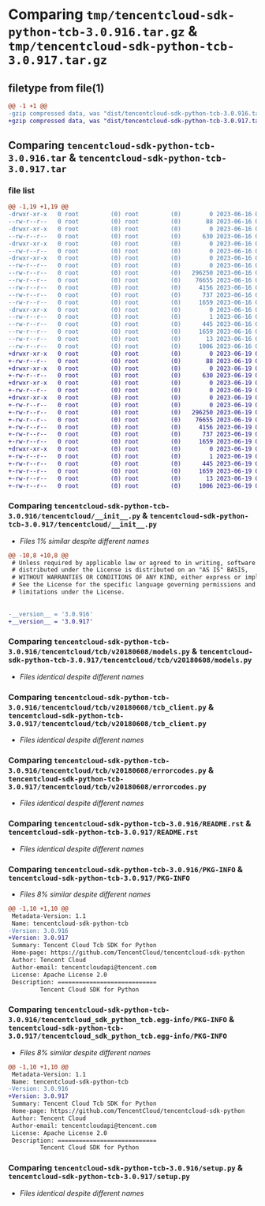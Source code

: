 # Comparing `tmp/tencentcloud-sdk-python-tcb-3.0.916.tar.gz` & `tmp/tencentcloud-sdk-python-tcb-3.0.917.tar.gz`

## filetype from file(1)

```diff
@@ -1 +1 @@
-gzip compressed data, was "dist/tencentcloud-sdk-python-tcb-3.0.916.tar", last modified: Fri Jun 16 00:41:48 2023, max compression
+gzip compressed data, was "dist/tencentcloud-sdk-python-tcb-3.0.917.tar", last modified: Mon Jun 19 00:33:37 2023, max compression
```

## Comparing `tencentcloud-sdk-python-tcb-3.0.916.tar` & `tencentcloud-sdk-python-tcb-3.0.917.tar`

### file list

```diff
@@ -1,19 +1,19 @@
-drwxr-xr-x   0 root         (0) root         (0)        0 2023-06-16 00:41:48.000000 tencentcloud-sdk-python-tcb-3.0.916/
--rw-r--r--   0 root         (0) root         (0)       88 2023-06-16 00:41:48.000000 tencentcloud-sdk-python-tcb-3.0.916/setup.cfg
-drwxr-xr-x   0 root         (0) root         (0)        0 2023-06-16 00:41:48.000000 tencentcloud-sdk-python-tcb-3.0.916/tencentcloud/
--rw-r--r--   0 root         (0) root         (0)      630 2023-06-16 00:41:48.000000 tencentcloud-sdk-python-tcb-3.0.916/tencentcloud/__init__.py
-drwxr-xr-x   0 root         (0) root         (0)        0 2023-06-16 00:41:48.000000 tencentcloud-sdk-python-tcb-3.0.916/tencentcloud/tcb/
--rw-r--r--   0 root         (0) root         (0)        0 2023-06-16 00:41:48.000000 tencentcloud-sdk-python-tcb-3.0.916/tencentcloud/tcb/__init__.py
-drwxr-xr-x   0 root         (0) root         (0)        0 2023-06-16 00:41:48.000000 tencentcloud-sdk-python-tcb-3.0.916/tencentcloud/tcb/v20180608/
--rw-r--r--   0 root         (0) root         (0)        0 2023-06-16 00:41:48.000000 tencentcloud-sdk-python-tcb-3.0.916/tencentcloud/tcb/v20180608/__init__.py
--rw-r--r--   0 root         (0) root         (0)   296250 2023-06-16 00:41:48.000000 tencentcloud-sdk-python-tcb-3.0.916/tencentcloud/tcb/v20180608/models.py
--rw-r--r--   0 root         (0) root         (0)    76655 2023-06-16 00:41:48.000000 tencentcloud-sdk-python-tcb-3.0.916/tencentcloud/tcb/v20180608/tcb_client.py
--rw-r--r--   0 root         (0) root         (0)     4156 2023-06-16 00:41:48.000000 tencentcloud-sdk-python-tcb-3.0.916/tencentcloud/tcb/v20180608/errorcodes.py
--rw-r--r--   0 root         (0) root         (0)      737 2023-06-16 00:41:48.000000 tencentcloud-sdk-python-tcb-3.0.916/README.rst
--rw-r--r--   0 root         (0) root         (0)     1659 2023-06-16 00:41:48.000000 tencentcloud-sdk-python-tcb-3.0.916/PKG-INFO
-drwxr-xr-x   0 root         (0) root         (0)        0 2023-06-16 00:41:48.000000 tencentcloud-sdk-python-tcb-3.0.916/tencentcloud_sdk_python_tcb.egg-info/
--rw-r--r--   0 root         (0) root         (0)        1 2023-06-16 00:41:48.000000 tencentcloud-sdk-python-tcb-3.0.916/tencentcloud_sdk_python_tcb.egg-info/dependency_links.txt
--rw-r--r--   0 root         (0) root         (0)      445 2023-06-16 00:41:48.000000 tencentcloud-sdk-python-tcb-3.0.916/tencentcloud_sdk_python_tcb.egg-info/SOURCES.txt
--rw-r--r--   0 root         (0) root         (0)     1659 2023-06-16 00:41:48.000000 tencentcloud-sdk-python-tcb-3.0.916/tencentcloud_sdk_python_tcb.egg-info/PKG-INFO
--rw-r--r--   0 root         (0) root         (0)       13 2023-06-16 00:41:48.000000 tencentcloud-sdk-python-tcb-3.0.916/tencentcloud_sdk_python_tcb.egg-info/top_level.txt
--rw-r--r--   0 root         (0) root         (0)     1006 2023-06-16 00:41:48.000000 tencentcloud-sdk-python-tcb-3.0.916/setup.py
+drwxr-xr-x   0 root         (0) root         (0)        0 2023-06-19 00:33:37.000000 tencentcloud-sdk-python-tcb-3.0.917/
+-rw-r--r--   0 root         (0) root         (0)       88 2023-06-19 00:33:37.000000 tencentcloud-sdk-python-tcb-3.0.917/setup.cfg
+drwxr-xr-x   0 root         (0) root         (0)        0 2023-06-19 00:33:37.000000 tencentcloud-sdk-python-tcb-3.0.917/tencentcloud/
+-rw-r--r--   0 root         (0) root         (0)      630 2023-06-19 00:33:37.000000 tencentcloud-sdk-python-tcb-3.0.917/tencentcloud/__init__.py
+drwxr-xr-x   0 root         (0) root         (0)        0 2023-06-19 00:33:37.000000 tencentcloud-sdk-python-tcb-3.0.917/tencentcloud/tcb/
+-rw-r--r--   0 root         (0) root         (0)        0 2023-06-19 00:33:37.000000 tencentcloud-sdk-python-tcb-3.0.917/tencentcloud/tcb/__init__.py
+drwxr-xr-x   0 root         (0) root         (0)        0 2023-06-19 00:33:37.000000 tencentcloud-sdk-python-tcb-3.0.917/tencentcloud/tcb/v20180608/
+-rw-r--r--   0 root         (0) root         (0)        0 2023-06-19 00:33:37.000000 tencentcloud-sdk-python-tcb-3.0.917/tencentcloud/tcb/v20180608/__init__.py
+-rw-r--r--   0 root         (0) root         (0)   296250 2023-06-19 00:33:37.000000 tencentcloud-sdk-python-tcb-3.0.917/tencentcloud/tcb/v20180608/models.py
+-rw-r--r--   0 root         (0) root         (0)    76655 2023-06-19 00:33:37.000000 tencentcloud-sdk-python-tcb-3.0.917/tencentcloud/tcb/v20180608/tcb_client.py
+-rw-r--r--   0 root         (0) root         (0)     4156 2023-06-19 00:33:37.000000 tencentcloud-sdk-python-tcb-3.0.917/tencentcloud/tcb/v20180608/errorcodes.py
+-rw-r--r--   0 root         (0) root         (0)      737 2023-06-19 00:33:37.000000 tencentcloud-sdk-python-tcb-3.0.917/README.rst
+-rw-r--r--   0 root         (0) root         (0)     1659 2023-06-19 00:33:37.000000 tencentcloud-sdk-python-tcb-3.0.917/PKG-INFO
+drwxr-xr-x   0 root         (0) root         (0)        0 2023-06-19 00:33:37.000000 tencentcloud-sdk-python-tcb-3.0.917/tencentcloud_sdk_python_tcb.egg-info/
+-rw-r--r--   0 root         (0) root         (0)        1 2023-06-19 00:33:37.000000 tencentcloud-sdk-python-tcb-3.0.917/tencentcloud_sdk_python_tcb.egg-info/dependency_links.txt
+-rw-r--r--   0 root         (0) root         (0)      445 2023-06-19 00:33:37.000000 tencentcloud-sdk-python-tcb-3.0.917/tencentcloud_sdk_python_tcb.egg-info/SOURCES.txt
+-rw-r--r--   0 root         (0) root         (0)     1659 2023-06-19 00:33:37.000000 tencentcloud-sdk-python-tcb-3.0.917/tencentcloud_sdk_python_tcb.egg-info/PKG-INFO
+-rw-r--r--   0 root         (0) root         (0)       13 2023-06-19 00:33:37.000000 tencentcloud-sdk-python-tcb-3.0.917/tencentcloud_sdk_python_tcb.egg-info/top_level.txt
+-rw-r--r--   0 root         (0) root         (0)     1006 2023-06-19 00:33:37.000000 tencentcloud-sdk-python-tcb-3.0.917/setup.py
```

### Comparing `tencentcloud-sdk-python-tcb-3.0.916/tencentcloud/__init__.py` & `tencentcloud-sdk-python-tcb-3.0.917/tencentcloud/__init__.py`

 * *Files 1% similar despite different names*

```diff
@@ -10,8 +10,8 @@
 # Unless required by applicable law or agreed to in writing, software
 # distributed under the License is distributed on an "AS IS" BASIS,
 # WITHOUT WARRANTIES OR CONDITIONS OF ANY KIND, either express or implied.
 # See the License for the specific language governing permissions and
 # limitations under the License.
 
 
-__version__ = '3.0.916'
+__version__ = '3.0.917'
```

### Comparing `tencentcloud-sdk-python-tcb-3.0.916/tencentcloud/tcb/v20180608/models.py` & `tencentcloud-sdk-python-tcb-3.0.917/tencentcloud/tcb/v20180608/models.py`

 * *Files identical despite different names*

### Comparing `tencentcloud-sdk-python-tcb-3.0.916/tencentcloud/tcb/v20180608/tcb_client.py` & `tencentcloud-sdk-python-tcb-3.0.917/tencentcloud/tcb/v20180608/tcb_client.py`

 * *Files identical despite different names*

### Comparing `tencentcloud-sdk-python-tcb-3.0.916/tencentcloud/tcb/v20180608/errorcodes.py` & `tencentcloud-sdk-python-tcb-3.0.917/tencentcloud/tcb/v20180608/errorcodes.py`

 * *Files identical despite different names*

### Comparing `tencentcloud-sdk-python-tcb-3.0.916/README.rst` & `tencentcloud-sdk-python-tcb-3.0.917/README.rst`

 * *Files identical despite different names*

### Comparing `tencentcloud-sdk-python-tcb-3.0.916/PKG-INFO` & `tencentcloud-sdk-python-tcb-3.0.917/PKG-INFO`

 * *Files 8% similar despite different names*

```diff
@@ -1,10 +1,10 @@
 Metadata-Version: 1.1
 Name: tencentcloud-sdk-python-tcb
-Version: 3.0.916
+Version: 3.0.917
 Summary: Tencent Cloud Tcb SDK for Python
 Home-page: https://github.com/TencentCloud/tencentcloud-sdk-python
 Author: Tencent Cloud
 Author-email: tencentcloudapi@tencent.com
 License: Apache License 2.0
 Description: ============================
         Tencent Cloud SDK for Python
```

### Comparing `tencentcloud-sdk-python-tcb-3.0.916/tencentcloud_sdk_python_tcb.egg-info/PKG-INFO` & `tencentcloud-sdk-python-tcb-3.0.917/tencentcloud_sdk_python_tcb.egg-info/PKG-INFO`

 * *Files 8% similar despite different names*

```diff
@@ -1,10 +1,10 @@
 Metadata-Version: 1.1
 Name: tencentcloud-sdk-python-tcb
-Version: 3.0.916
+Version: 3.0.917
 Summary: Tencent Cloud Tcb SDK for Python
 Home-page: https://github.com/TencentCloud/tencentcloud-sdk-python
 Author: Tencent Cloud
 Author-email: tencentcloudapi@tencent.com
 License: Apache License 2.0
 Description: ============================
         Tencent Cloud SDK for Python
```

### Comparing `tencentcloud-sdk-python-tcb-3.0.916/setup.py` & `tencentcloud-sdk-python-tcb-3.0.917/setup.py`

 * *Files identical despite different names*

